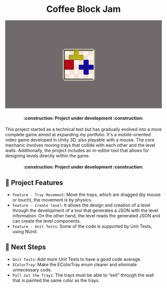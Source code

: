 <h1 align="center"> Coffee Block Jam </h1>

<p align="center">
  <img src="ReadmeFiles/Demo.gif" alt="Demo del Proyecto"/>
</p>

<h4 align="center">
:construction: Project under development :construction:
</h4>

This project started as a technical test but has gradually evolved into a more complete game aimed at expanding my portfolio. 
It's a mobile-oriented video game developed in Unity 3D, also playable with a mouse. The core mechanic involves moving trays 
that collide with each other and the level walls. Additionally, the project includes an in-editor tool that allows for designing 
levels directly within the game.

<h4 align="center">
:construction: Project under development :construction:
</h4>

## :hammer: Project Features

- `Feature - Tray Movement`: Move the trays, which are dragged (by mouse or touch), the movement is by physics.
- `Feature - Create level`: It allows the design and creation of a level through the development of a tool that generates a JSON
  with the level information. On the other hand, the level reads the generated JSON and can create the level components.
- `Feature - Unit Tests`: Some of the code is supported by Unit Tests, using NUnit.

## :construction_worker: Next Steps

- `Unit Tests`: Add more Unit Tests to have a good code average.
- `EColorTray`: Make the EColorTray enum clearer and eliminate unnecessary code.
- `Pull out the Trays`: The trays must be able to “exit” through the wall that is painted the same color as the trays.

